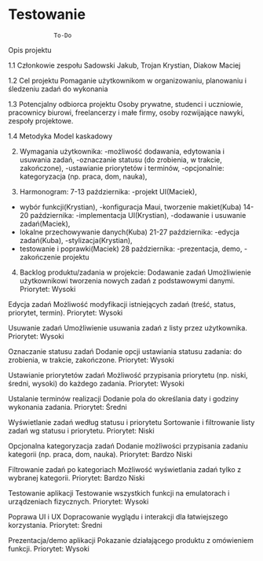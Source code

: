# Testowanie
			     To-Do

Opis projektu

1.1 Członkowie zespołu
	 Sadowski Jakub, Trojan Krystian, Diakow Maciej
	 
1.2 Cel projektu
	Pomaganie użytkownikom w organizowaniu, planowaniu i śledzeniu zadań do wykonania
	
1.3 Potencjalny odbiorca projektu
	Osoby prywatne, studenci i uczniowie, pracownicy biurowi, freelancerzy i małe firmy, osoby rozwijające nawyki, zespoły projektowe.
	
1.4 Metodyka
	 Model kaskadowy

2. Wymagania użytkownika:
-możliwość dodawania, edytowania i usuwania zadań,
-oznaczanie statusu (do zrobienia, w trakcie, zakończone),
-ustawianie priorytetów i terminów,
-opcjonalnie: kategoryzacja (np. praca, dom, nauka),



3. Harmonogram:
7-13 października: 
-projekt UI(Maciek),
- wybór funkcji(Krystian), 
-konfiguracja Maui, tworzenie makiet(Kuba)
14-20 października:
-implementacja UI(Krystian), 
-dodawanie i usuwanie zadań(Maciek),
- lokalne przechowywanie danych(Kuba)
21-27 października: 
-edycja zadań(Kuba), 
-stylizacja(Krystian),
- testowanie i poprawki(Maciek)
28 października: 
-prezentacja, demo, 
-zakończenie projektu


4. Backlog produktu/zadania w projekcie:
Dodawanie zadań
Umożliwienie użytkownikowi tworzenia nowych zadań z podstawowymi danymi.
Priorytet: Wysoki

Edycja zadań
Możliwość modyfikacji istniejących zadań (treść, status, priorytet, termin).
Priorytet: Wysoki

Usuwanie zadań
Umożliwienie usuwania zadań z listy przez użytkownika.
Priorytet: Wysoki

Oznaczanie statusu zadań
Dodanie opcji ustawiania statusu zadania: do zrobienia, w trakcie, zakończone.
Priorytet: Wysoki

Ustawianie priorytetów zadań
Możliwość przypisania priorytetu (np. niski, średni, wysoki) do każdego zadania.
Priorytet: Wysoki

Ustalanie terminów realizacji
Dodanie pola do określania daty i godziny wykonania zadania.
Priorytet: Średni

Wyświetlanie zadań według statusu i priorytetu
Sortowanie i filtrowanie listy zadań wg statusu i priorytetu.
Priorytet: Niski

Opcjonalna kategoryzacja zadań
Dodanie możliwości przypisania zadaniu kategorii (np. praca, dom, nauka).
Priorytet: Bardzo Niski

Filtrowanie zadań po kategoriach
Możliwość wyświetlania zadań tylko z wybranej kategorii.
Priorytet: Bardzo Niski

Testowanie aplikacji
Testowanie wszystkich funkcji na emulatorach i urządzeniach fizycznych.
Priorytet: Wysoki

Poprawa UI i UX
Dopracowanie wyglądu i interakcji dla łatwiejszego korzystania.
Priorytet: Średni

Prezentacja/demo aplikacji
Pokazanie działającego produktu z omówieniem funkcji.
Priorytet: Wysoki
